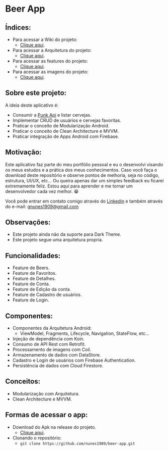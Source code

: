 # Beer App

## Índices:
- Para acessar a Wiki do projeto: 
  - <a href="https://github.com/nunes1909/beer-app/wiki">Clique aqui</a>.
- Para acessar a Arquitetura do projeto:
  - <a href="https://github.com/nunes1909/beer-app/wiki/Arquitetura">Clique aqui</a>.
- Para acessar as features do projeto:
  - <a href="https://github.com/nunes1909/beer-app/wiki/Features">Clique aqui</a>.
- Para acessar as imagens do projeto:
  - <a href="https://github.com/nunes1909/beer-app/wiki/Galeria">Clique aqui</a>.

## Sobre este projeto:
A ideia deste aplicativo é:
- Consumir a <a href="https://punkapi.com/documentation/v2">Punk Api</a> e listar cervejas.
- Implementar CRUD de usuários e cervejas favoritas.
- Praticar o conceito de Modularização Android.
- Praticar o conceito de Clean Architecture e MVVM.
- Praticar integração de Apps Android com Firebase.

## Motivação:
Este aplicativo faz parte do meu portfólio pessoal e eu o desenvolvi visando os meus estudos e a prática dos meus conhecimentos. Caso você faça o download deste repositório e observe pontos de melhoria, seja no código, estrutura, UI/UX, etc... Ou queira apenas dar um simples feedback eu ficarei extremamente feliz. Estou aqui para aprender e me tornar um desenvolvedor cada vez melhor. 😁

Você pode entrar em contato comigo através do <a href="https://www.linkedin.com/in/nunes1909/">Linkedin</a> e também através do e-mail: <a href="mailto:gnunes1909@gmail.com">gnunes1909@gmail.com</a>

## Observações:
- Este projeto ainda não da suporte para Dark Theme.
- Este projeto segue uma arquitetura propria.

## Funcionalidades:
- Feature de Beers.
- Feature de Favoritos.
- Feature de Detalhes.
- Feature de Conta.
- Feature de Edição da conta.
- Feature de Cadastro de usuários.
- Feature de Login.

## Componentes:
- Componentes da Arquitetura Android:
  - ViewModel, Fragments, Lifecycle, Navigation, StateFlow, etc...
- Injeção de dependência com Koin.
- Consumo de API Rest com Retrofit.
- Processamento de imagens com Coil.
- Armazenamento de dados com DataStore.
- Cadastro e Login de usuários com Firebase Authentication.
- Persistência de dados com Cloud Firestore.

## Conceitos:
- Modularização com Arquitetura.
- Clean Architecture e MVVM.

## Formas de acessar o app:
- Download do Apk na release do projeto.
  - <a href="https://github.com/nunes1909/beer-app/releases/tag/v1.0">Clique aqui</a>.
- Clonando o repositório:
  - ``` git clone https://github.com/nunes1909/beer-app.git ```

